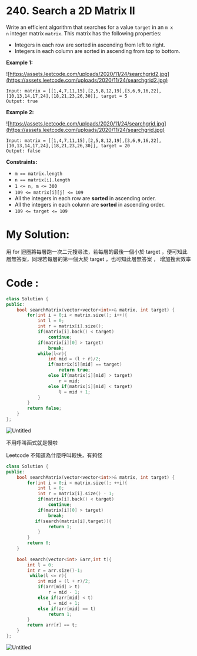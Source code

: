 # 240. Search a 2D Matrix II

Write an efficient algorithm that searches for a value `target` in an `m x n` integer matrix `matrix`. This matrix has the following properties:

- Integers in each row are sorted in ascending from left to right.
- Integers in each column are sorted in ascending from top to bottom.

**Example 1:**

![https://assets.leetcode.com/uploads/2020/11/24/searchgrid2.jpg](https://assets.leetcode.com/uploads/2020/11/24/searchgrid2.jpg)

```
Input: matrix = [[1,4,7,11,15],[2,5,8,12,19],[3,6,9,16,22],[10,13,14,17,24],[18,21,23,26,30]], target = 5
Output: true

```

**Example 2:**

![https://assets.leetcode.com/uploads/2020/11/24/searchgrid.jpg](https://assets.leetcode.com/uploads/2020/11/24/searchgrid.jpg)

```
Input: matrix = [[1,4,7,11,15],[2,5,8,12,19],[3,6,9,16,22],[10,13,14,17,24],[18,21,23,26,30]], target = 20
Output: false

```

**Constraints:**

- `m == matrix.length`
- `n == matrix[i].length`
- `1 <= n, m <= 300`
- `109 <= matrix[i][j] <= 109`
- All the integers in each row are **sorted** in ascending order.
- All the integers in each column are **sorted** in ascending order.
- `109 <= target <= 109`

# My Solution:

用 for 迴圈將每層跑一次二元搜尋法，若每層的最後一個小於 target ，便可知此層無答案，同理若每層的第一個大於 target ，也可知此層無答案 ， 增加搜索效率

# Code :

```cpp
class Solution {
public:
    bool searchMatrix(vector<vector<int>>& matrix, int target) {
        for(int i = 0;i < matrix.size(); i++){
            int l = 0;
            int r = matrix[i].size();
            if(matrix[i].back() < target)
                continue;
            if(matrix[i][0] > target)
                break;
            while(l<r){
                int mid = (l + r)/2;
                if(matrix[i][mid] == target)
                    return true;
                else if(matrix[i][mid] > target)
                    r = mid;
                else if(matrix[i][mid] < target)
                    l = mid + 1; 
            }
        }
        return false;
    }
};
```

![Untitled](240%20Search%20a%202D%20Matrix%20II%2028d1c980de1146de853dfc30ce74f3f8/Untitled.png)

不用呼叫函式就是慢啦

Leetcode 不知道為什麼呼叫較快，有夠怪

```cpp
class Solution {
public:
    bool searchMatrix(vector<vector<int>>& matrix, int target) {
        for(int i = 0;i < matrix.size(); ++i){
            int l = 0;
            int r = matrix[i].size() - 1;
            if(matrix[i].back() < target)
                continue;
            if(matrix[i][0] > target)
                break;
           if(search(matrix[i],target)){
                return 1;
            }
        }
        return 0;
    }
    
    bool search(vector<int> &arr,int t){
        int l = 0;
        int r = arr.size()-1;
         while(l <= r){
            int mid = (l + r)/2;
            if(arr[mid] > t)
                r = mid - 1;
            else if(arr[mid] < t)
                l = mid + 1; 
            else if(arr[mid] == t)
                return 1;
        }
        return arr[r] == t;
    }
};
```

![Untitled](240%20Search%20a%202D%20Matrix%20II%2028d1c980de1146de853dfc30ce74f3f8/Untitled%201.png)
